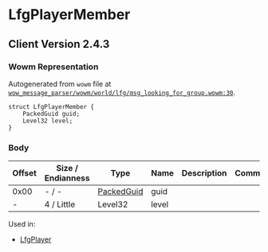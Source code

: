# LfgPlayerMember

## Client Version 2.4.3

### Wowm Representation

Autogenerated from `wowm` file at [`wow_message_parser/wowm/world/lfg/msg_looking_for_group.wowm:30`](https://github.com/gtker/wow_messages/tree/main/wow_message_parser/wowm/world/lfg/msg_looking_for_group.wowm#L30).
```rust,ignore
struct LfgPlayerMember {
    PackedGuid guid;
    Level32 level;
}
```
### Body

| Offset | Size / Endianness | Type | Name | Description | Comment |
| ------ | ----------------- | ---- | ---- | ----------- | ------- |
| 0x00 | - / - | [PackedGuid](../types/packed-guid.md) | guid |  |  |
| - | 4 / Little | Level32 | level |  |  |


Used in:
* [LfgPlayer](lfgplayer.md)

